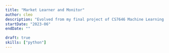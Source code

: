 ```yaml
---
title: "Market Learner and Monitor"
author: cleo
description: "Evolved from my final project of CS7646 Machine Learning for Trading, aiming to better monitor the real market and implement reusable learners."
startDate: "2023-06"
endDate: ""

draft: true
skills: ["python"]
---
```

